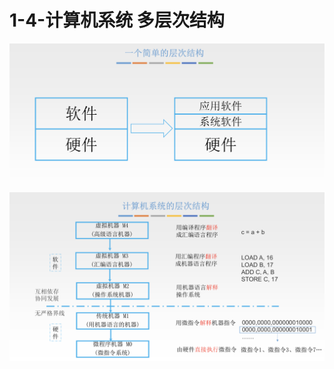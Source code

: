 # 1-4-计算机系统 多层次结构

![](../../.gitbook/assets/image%20%28133%29.png)

![](../../.gitbook/assets/image%20%28237%29.png)

